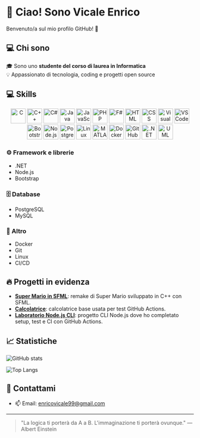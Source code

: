 # 👋 Ciao! Sono Vicale Enrico

Benvenuto/a sul mio profilo GitHub! 🚀

## 💻 Chi sono

🎓 Sono uno **studente del corso di laurea in Informatica**  
💡 Appassionato di tecnologia, coding e progetti open source  

## 💻 Skills

<p align="center">
  <img src="https://cdn.jsdelivr.net/gh/devicons/devicon/icons/c/c-original.svg" height="40" alt="C"/>
  <img src="https://cdn.jsdelivr.net/gh/devicons/devicon/icons/cplusplus/cplusplus-original.svg" height="40" alt="C++"/>
  <img src="https://cdn.jsdelivr.net/gh/devicons/devicon/icons/csharp/csharp-original.svg" height="40" alt="C#"/>
  <img src="https://cdn.jsdelivr.net/gh/devicons/devicon/icons/java/java-original.svg" height="40" alt="Java"/>
  <img src="https://cdn.jsdelivr.net/gh/devicons/devicon/icons/javascript/javascript-original.svg" height="40" alt="JavaScript"/>
  <img src="https://cdn.jsdelivr.net/gh/devicons/devicon/icons/php/php-original.svg" height="40" alt="PHP"/>
  <img src="https://cdn.jsdelivr.net/gh/devicons/devicon/icons/fsharp/fsharp-original.svg" height="40" alt="F#"/>
  <img src="https://cdn.jsdelivr.net/gh/devicons/devicon/icons/html5/html5-original.svg" height="40" alt="HTML"/>
  <img src="https://cdn.jsdelivr.net/gh/devicons/devicon/icons/css3/css3-original.svg" height="40" alt="CSS"/>
  <img src="https://cdn.jsdelivr.net/gh/devicons/devicon/icons/visualstudio/visualstudio-plain.svg" height="40" alt="Visual Studio"/>
  <img src="https://cdn.jsdelivr.net/gh/devicons/devicon/icons/vscode/vscode-original.svg" height="40" alt="VSCode"/>
  <img src="https://cdn.jsdelivr.net/gh/devicons/devicon/icons/bootstrap/bootstrap-original.svg" height="40" alt="Bootstrap"/>
  <img src="https://cdn.jsdelivr.net/gh/devicons/devicon/icons/nodejs/nodejs-original.svg" height="40" alt="Node.js"/>
  <img src="https://cdn.jsdelivr.net/gh/devicons/devicon/icons/postgresql/postgresql-original.svg" height="40" alt="PostgreSQL"/>
  <img src="https://cdn.jsdelivr.net/gh/devicons/devicon/icons/linux/linux-original.svg" height="40" alt="Linux"/>
  <img src="https://cdn.jsdelivr.net/gh/devicons/devicon/icons/matlab/matlab-original.svg" height="40" alt="MATLAB"/>
  <img src="https://cdn.jsdelivr.net/gh/devicons/devicon/icons/docker/docker-original.svg" height="40" alt="Docker"/>
  <img src="https://cdn.jsdelivr.net/gh/devicons/devicon/icons/github/github-original.svg" height="40" alt="GitHub"/>
  <img src="https://cdn.jsdelivr.net/gh/devicons/devicon/icons/dot-net/dot-net-original.svg" height="40" alt=".NET"/>
  <img src="https://cdn-icons-png.flaticon.com/512/906/906175.png" height="40" alt="UML"/>
</p>

### ⚙️ Framework e librerie

- .NET
- Node.js
- Bootstrap

### 🗄️ Database

- PostgreSQL
- MySQL

### 🚀 Altro

- Docker
- Git
- Linux
- CI/CD

## 🔥 Progetti in evidenza

- [**Super Mario in SFML**](https://github.com/VicEnri/Mario-Bros-SFML): remake di Super Mario sviluppato in C++ con SFML.
- [**Calcolatrice**](https://github.com/VicEnri/SSGS-CALC): calcolatrice base usata per test GitHub Actions.
- [**Laboratorio Node.js CLI**](https://github.com/VicEnri/SSGS-LAB2): progetto CLI Node.js dove ho completato setup, test e CI con GitHub Actions.


## 📈 Statistiche

![GitHub stats](https://github-readme-stats.vercel.app/api?username=VicEnri&show_icons=true&theme=radical)

![Top Langs](https://github-readme-stats.vercel.app/api/top-langs/?username=VicEnri&layout=compact&theme=radical)

## 💬 Contattami

- 📫 Email: enricovicale99@gmail.com

---

> "La logica ti porterà da A a B. L'immaginazione ti porterà ovunque." — Albert Einstein
